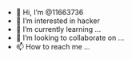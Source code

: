 - 👋 Hi, I’m @11663736
- 👀 I’m interested in hacker
- 🌱 I’m currently learning ...
- 💞️ I’m looking to collaborate on ...
- 📫 How to reach me ...

<!---
11663736/11663736 is a ✨ special ✨ repository because its `README.md` (this file) appears on your GitHub profile.
You can click the Preview link to take a look at your changes.
--->
